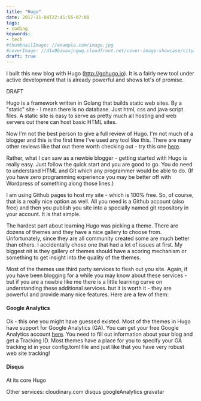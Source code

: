 ```yaml
---
title: "Hugo"
date: 2017-11-04T22:45:55-07:00
tags:
- coding
keywords:
- tech
#thumbnailImage: //example.com/image.jpg
#coverImage: //d1u9biwaxjngwg.cloudfront.net/cover-image-showcase/city.jpg
draft: true
---
```


I built this new blog with Hugo (http://gohugo.io).  It is a fairly new tool under active development that is already powerful and shows lot's of promise.

<!--more-->


DRAFT

Hugo  is a framework written in Golang that builds static web sites.  By a "static" 
site - I mean there is no database.  Just html, css and java script files.  A static
site is easy to serve as pretty much all hosting and web servers out there can host
basic HTML sites.

Now I'm not the best person to give a full review of Hugo.  I'm not much of a blogger and this is the first time I've used any tool like this.  There are many other reviews like that out there worth checking out - try this one [here](https://www.smashingmagazine.com/2015/11/static-website-generators-jekyll-middleman-roots-hugo-review/).

Rather, what I can saw as a newbie blogger - getting started with Hugo is really easy.   Just follow the quick start and you are good to go.  You do need to understand HTML and Git which any programmer would be able to do.  (If you have zero programming experience you may be better off with Wordpress of something along those lines.)

I am using Github pages to host my site - which is 100% free.  So, of course, that is a really nice option as well.  All you need is a Github account (also free) and then you publish you site into a specially named git repository in your account.  It is that simple.

The hardest part about learning Hugo was picking a theme.  There are dozens of themes and they have a nice gallery to choose from.  Unfortunately, since they are all community created some are much better than others.  I accidentally chose one that had a lot of issues at first.  My biggest nit is they gallery of themes should have a scoring mechanism or something to get insight into the quality of the themes.

Most of the themes use third party services to flesh out you site.  Again, if you have been blogging for a while you may know about these services - but if you are a newbie like me there is a little learning curve on understanding these additional services.  but it is worth it - they are powerful and provide many nice features.  Here are a few of them:

#### Google Analytics

Ok - this one you might have guessed existed.  Most of the themes in Hugo have support for Google Analytics (GA).  You can get your free Google Analytics account [here](https://www.google.com/analytics/).  You need to fill out information about your blog and get a Tracking ID.  Most themes have a place for you to specify your GA tracking id in your config.toml file and just like that you have very robust web site tracking!

#### Disqus

At its core Hugo 

Other services:
cloudinary.com
disqus
googleAnalytics
gravatar
